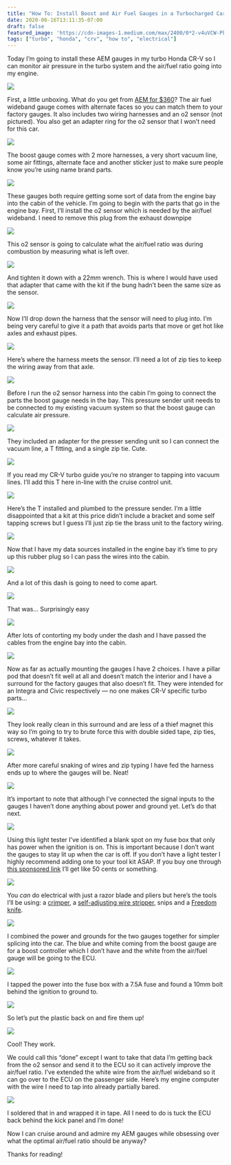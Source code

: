 ```yaml
---
title: "How To: Install Boost and Air Fuel Gauges in a Turbocharged Car"
date: 2020-06-16T13:11:35-07:00
draft: false
featured_image: 'https://cdn-images-1.medium.com/max/2400/0*2-v4uVCW-Pk_BhAK.jpg'
tags: ["turbo", "honda", "crv", "how to", "electrical"]
---
```


Today I’m going to install these AEM gauges in my turbo Honda CR-V so I can monitor air pressure in the turbo system and the air/fuel ratio going into my engine.

![](https://cdn-images-1.medium.com/max/2400/0*2-v4uVCW-Pk_BhAK.jpg)

First, a little unboxing. What do you get from [AEM for $360](https://amzn.to/30Dgllj)? The air fuel wideband gauge comes with alternate faces so you can match them to your factory gauges. It also includes two wiring harnesses and an o2 sensor (not pictured). You also get an adapter ring for the o2 sensor that I won’t need for this car.

![](https://cdn-images-1.medium.com/max/2400/0*XmvkwR0fIGEl5A6V.jpg)

The boost gauge comes with 2 more harnesses, a very short vacuum line, some air fittings, alternate face and another sticker just to make sure people know you’re using name brand parts.

![](https://cdn-images-1.medium.com/max/2048/0*EaCWwmEgMYDfj2LA.jpg)

These gauges both require getting some sort of data from the engine bay into the cabin of the vehicle. I’m going to begin with the parts that go in the engine bay. First, I’ll install the o2 sensor which is needed by the air/fuel wideband. I need to remove this plug from the exhaust downpipe

![](https://cdn-images-1.medium.com/max/2400/0*XTlXUsVJK2lY5PaG.jpg)

This o2 sensor is going to calculate what the air/fuel ratio was during combustion by measuring what is left over.

![](https://cdn-images-1.medium.com/max/2400/0*lxQokbFDDpNzbHsg.jpg)

And tighten it down with a 22mm wrench. This is where I would have used that adapter that came with the kit if the bung hadn’t been the same size as the sensor.

![](https://cdn-images-1.medium.com/max/2400/0*R9Vh3SddOE94JTbn.jpg)

Now I’ll drop down the harness that the sensor will need to plug into. I’m being very careful to give it a path that avoids parts that move or get hot like axles and exhaust pipes.

![](https://cdn-images-1.medium.com/max/2000/0*gOHNxrQtzhxOqWBO.jpg)

Here’s where the harness meets the sensor. I’ll need a lot of zip ties to keep the wiring away from that axle.

![](https://cdn-images-1.medium.com/max/2000/0*0_HTrD435TJhYr8M.jpg)

Before I run the o2 sensor harness into the cabin I’m going to connect the parts the boost gauge needs in the bay. This pressure sender unit needs to be connected to my existing vacuum system so that the boost gauge can calculate air pressure.

![](https://cdn-images-1.medium.com/max/2000/0*HIKamGumNJHqPl47.jpg)

They included an adapter for the presser sending unit so I can connect the vacuum line, a T fitting, and a single zip tie. Cute.

![](https://cdn-images-1.medium.com/max/2400/0*w-WonP44W5ljUjb6.jpg)

If you read my CR-V turbo guide you’re no stranger to tapping into vacuum lines. I’ll add this T here in-line with the cruise control unit.

![](https://cdn-images-1.medium.com/max/2000/0*_6iqocq7aPSuW0Ql.jpg)

Here’s the T installed and plumbed to the pressure sender. I’m a little disappointed that a kit at this price didn’t include a bracket and some self tapping screws but I guess I’ll just zip tie the brass unit to the factory wiring.

![](https://cdn-images-1.medium.com/max/2400/0*nvU2f1z2lTaVHel5.jpg)

Now that I have my data sources installed in the engine bay it’s time to pry up this rubber plug so I can pass the wires into the cabin.

![](https://cdn-images-1.medium.com/max/2000/0*uo8XvTmV-ViCK_NX.jpg)

And a lot of this dash is going to need to come apart.

![](https://cdn-images-1.medium.com/max/2400/0*4kfhz45WalXzTnfy.jpg)

That was… Surprisingly easy

![](https://cdn-images-1.medium.com/max/2000/0*al3KptP5V2djKoqC.jpg)

After lots of contorting my body under the dash and I have passed the cables from the engine bay into the cabin.

![](https://cdn-images-1.medium.com/max/4854/0*Hqqrna7ZKOtvGsh2)

Now as far as actually mounting the gauges I have 2 choices. I have a pillar pod that doesn’t fit well at all and doesn’t match the interior and I have a surround for the factory gauges that also doesn’t fit. They were intended for an Integra and Civic respectively — no one makes CR-V specific turbo parts...

![](https://cdn-images-1.medium.com/max/2000/0*j573YiPrNdF4-BlB.jpg)

They look really clean in this surround and are less of a thief magnet this way so I’m going to try to brute force this with double sided tape, zip ties, screws, whatever it takes.

![](https://cdn-images-1.medium.com/max/2400/0*ze3q3QgkXjXrGbRF.jpg)

After more careful snaking of wires and zip typing I have fed the harness ends up to where the gauges will be. Neat!

![](https://cdn-images-1.medium.com/max/2400/0*s4Ej3t5deYRqEL0u.jpg)

It’s important to note that although I’ve connected the signal inputs to the gauges I haven’t done anything about power and ground yet. Let’s do that next.

![](https://cdn-images-1.medium.com/max/2000/0*hTup0yDe5HVpY3S1.jpg)

Using this light tester I’ve identified a blank spot on my fuse box that only has power when the ignition is on. This is important because I don’t want the gauges to stay lit up when the car is off. If you don’t have a light tester I highly recommend adding one to your tool kit ASAP. If you buy one through [this sponsored link](https://amzn.to/3flEuAT) I’ll get like 50 cents or something.

![](https://cdn-images-1.medium.com/max/2000/0*2Zzh7HgAIMFyGEAs.jpg)

You *can* do electrical with just a razor blade and pliers but here’s the tools I’ll be using: a [crimper](https://amzn.to/3fnG4SH), a [self-adjusting wire stripper](https://amzn.to/3e2HsKf), snips and a [Freedom knife](https://amzn.to/2YwFD1S).

![](https://cdn-images-1.medium.com/max/2400/0*S8QxaCZVbX9IsTkt.jpg)

I combined the power and grounds for the two gauges together for simpler splicing into the car. The blue and white coming from the boost gauge are for a boost controller which I don’t have and the white from the air/fuel gauge will be going to the ECU.

![](https://cdn-images-1.medium.com/max/2000/0*j2A6JGaHvWumrHpQ.jpg)

I tapped the power into the fuse box with a 7.5A fuse and found a 10mm bolt behind the ignition to ground to.

![](https://cdn-images-1.medium.com/max/2776/1*vZ1yPeS0USUcGs8M_l4TYA.png)

So let’s put the plastic back on and fire them up!

![](https://cdn-images-1.medium.com/max/3340/1*5TfpCY_6RpYd9rM2MyO9rg.png)

Cool! They work.

We could call this “done” except I want to take that data I’m getting back from the o2 sensor and send it to the ECU so it can actively improve the air/fuel ratio. I’ve extended the white wire from the air/fuel wideband so it can go over to the ECU on the passenger side. Here’s my engine computer with the wire I need to tap into already partially bared.

![](https://cdn-images-1.medium.com/max/2000/0*1WGYq7ApZsiYFjpH.jpg)

I soldered that in and wrapped it in tape. All I need to do is tuck the ECU back behind the kick panel and I’m done!

Now I can cruise around and admire my AEM gauges while obsessing over what the optimal air/fuel ratio should be anyway?

Thanks for reading!